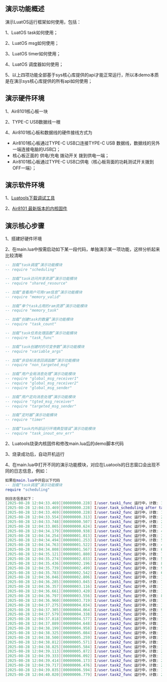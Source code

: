 
## 演示功能概述

演示LuatOS运行框架如何使用，包括：

1、LuatOS task如何使用；

2、LuatOS msg如何使用；

3、LuatOS timer如何使用；

4、LuatOS 调度器如何使用；

5、以上四项功能全部基于sys核心库提供的api才能正常运行，所以本demo本质是在演示sys核心库提供的所有api如何使用；


## 演示硬件环境

1、Air8101核心板一块

2、TYPE-C USB数据线一根

4、Air8101核心板和数据线的硬件接线方式为

- Air8101核心板通过TYPE-C USB口连接TYPE-C USB 数据线，数据线的另外一端连接电脑的USB口；
- 核心板正面的 供电/充电 拨动开关 拨到供电一端；
- Air8101核心板通过TYPE-C USB口供电（核心板背面的功耗测试开关拨到OFF一端）；


## 演示软件环境

1、[Luatools下载调试工具](https://docs.openluat.com/air8101/luatos/common/download/)

2、[Air8101 最新版本的内核固件](https://docs.openluat.com/air8101/luatos/firmware/)


## 演示核心步骤

1、搭建好硬件环境

2、在main.lua中按需启动如下某一段代码，单独演示某一项功能，这样分析起来比较清晰

``` lua
-- 加载“task调度”演示功能模块
-- require "scheduling"

-- 加载“task访问共享资源”演示功能模块
-- require "shared_resource"

-- 加载“查看用户可用ram信息”演示功能模块
-- require "memory_valid"

-- 加载“单个task占用的ram资源”演示功能模块
-- require "memory_task"

-- 加载“创建task的数量”演示功能模块
-- require "task_count"

-- 加载“task任务处理函数”演示功能模块
-- require "task_func"

-- 加载“task创建时的可变参数”演示功能模块
-- require "variable_args"

-- 加载“非目标消息回调函数”演示功能模块
-- require "non_targeted_msg"

-- 加载“用户全局消息处理”演示功能模块
-- require "global_msg_receiver1"
-- require "global_msg_receiver2"
-- require "global_msg_sender"

-- 加载“用户定向消息处理”演示功能模块
-- require "tgted_msg_receiver"
-- require "targeted_msg_sender"

-- 加载“定时器”演示功能模块
-- require "timer"

-- 加载“task内外部运行环境典型错误”演示功能模块
-- require "task_inout_env_err"
```

2、Luatools烧录内核固件和修改main.lua后的demo脚本代码

3、烧录成功后，自动开机运行

4、在main.lua中打开不同的演示功能模块，对应在Luatools的日志窗口会出现不同的日志信息，例如：

``` lua
如果在main.lua中开启以下代码
-- 加载“task调度”演示功能模块
require "scheduling"

则日志信息如下：
[2025-08-28 12:04:33.469][00000000.228] I/user.task1_func 运行中，计数: 1
[2025-08-28 12:04:33.469][00000000.228] I/user.task_scheduling after task1 and before task2
[2025-08-28 12:04:33.469][00000000.228] I/user.task2_func 运行中，计数: 1
[2025-08-28 12:04:33.554][00000000.313] I/user.task2_func 运行中，计数: 2
[2025-08-28 12:04:33.748][00000000.507] I/user.task1_func 运行中，计数: 2
[2025-08-28 12:04:33.865][00000000.624] I/user.task2_func 运行中，计数: 3
[2025-08-28 12:04:34.179][00000000.938] I/user.task2_func 运行中，计数: 4
[2025-08-28 12:04:34.254][00000001.013] I/user.task1_func 运行中，计数: 3
[2025-08-28 12:04:34.494][00000001.253] I/user.task2_func 运行中，计数: 5
[2025-08-28 12:04:34.763][00000001.522] I/user.task1_func 运行中，计数: 4
[2025-08-28 12:04:34.808][00000001.567] I/user.task2_func 运行中，计数: 6
[2025-08-28 12:04:35.121][00000001.880] I/user.task2_func 运行中，计数: 7
[2025-08-28 12:04:35.274][00000002.033] I/user.task1_func 运行中，计数: 5
[2025-08-28 12:04:35.436][00000002.196] I/user.task2_func 运行中，计数: 8
[2025-08-28 12:04:35.739][00000002.499] I/user.task2_func 运行中，计数: 9
[2025-08-28 12:04:35.783][00000002.542] I/user.task1_func 运行中，计数: 6
[2025-08-28 12:04:36.046][00000002.806] I/user.task2_func 运行中，计数: 10
[2025-08-28 12:04:36.285][00000003.045] I/user.task1_func 运行中，计数: 7
[2025-08-28 12:04:36.357][00000003.116] I/user.task2_func 运行中，计数: 11
[2025-08-28 12:04:36.661][00000003.420] I/user.task2_func 运行中，计数: 12
[2025-08-28 12:04:36.797][00000003.556] I/user.task1_func 运行中，计数: 8
[2025-08-28 12:04:36.960][00000003.719] I/user.task2_func 运行中，计数: 13
[2025-08-28 12:04:37.275][00000004.034] I/user.task2_func 运行中，计数: 14
[2025-08-28 12:04:37.305][00000004.064] I/user.task1_func 运行中，计数: 9
[2025-08-28 12:04:37.579][00000004.338] I/user.task2_func 运行中，计数: 15
[2025-08-28 12:04:37.818][00000004.577] I/user.task1_func 运行中，计数: 10
[2025-08-28 12:04:37.889][00000004.648] I/user.task2_func 运行中，计数: 16
[2025-08-28 12:04:38.199][00000004.958] I/user.task2_func 运行中，计数: 17
[2025-08-28 12:04:38.325][00000005.084] I/user.task1_func 运行中，计数: 11
[2025-08-28 12:04:38.500][00000005.259] I/user.task2_func 运行中，计数: 18
[2025-08-28 12:04:38.812][00000005.571] I/user.task2_func 运行中，计数: 19
[2025-08-28 12:04:38.825][00000005.584] I/user.task1_func 运行中，计数: 12
[2025-08-28 12:04:39.113][00000005.872] I/user.task2_func 运行中，计数: 20
[2025-08-28 12:04:39.333][00000006.092] I/user.task1_func 运行中，计数: 13
[2025-08-28 12:04:39.414][00000006.173] I/user.task2_func 运行中，计数: 21
[2025-08-28 12:04:39.717][00000006.476] I/user.task2_func 运行中，计数: 22
[2025-08-28 12:04:39.835][00000006.594] I/user.task1_func 运行中，计数: 14
[2025-08-28 12:04:40.020][00000006.779] I/user.task2_func 运行中，计数: 23

```
